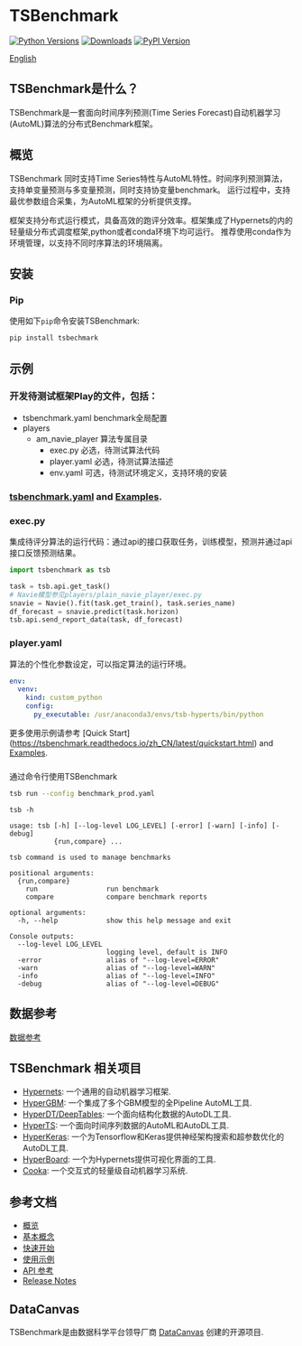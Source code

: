 # TSBenchmark[![Python Versions](https://img.shields.io/pypi/pyversions/hypergbm.svg)](https://pypi.org/project/hypergbm)[![Downloads](https://pepy.tech/badge/hypergbm)](https://pepy.tech/project/hypergbm)[![PyPI Version](https://img.shields.io/pypi/v/hypergbm.svg)](https://pypi.org/project/hypergbm)[English](README.md)## TSBenchmark是什么？TSBenchmark是一套面向时间序列预测(Time Series Forecast)自动机器学习(AutoML)算法的分布式Benchmark框架。## 概览 TSBenchmark 同时支持Time Series特性与AutoML特性。时间序列预测算法，支持单变量预测与多变量预测，同时支持协变量benchmark。运行过程中，支持最优参数组合采集，为AutoML框架的分析提供支撑。框架支持分布式运行模式，具备高效的跑评分效率。框架集成了Hypernets的内的轻量级分布式调度框架,python或者conda环境下均可运行。推荐使用conda作为环境管理，以支持不同时序算法的环境隔离。## 安装### Pip使用如下`pip`命令安装TSBenchmark:```bashpip install tsbechmark```## 示例### 开发待测试框架Play的文件，包括：  - tsbenchmark.yaml benchmark全局配置  - players     - am_navie_player 算法专属目录      - exec.py 必选，待测试算法代码      - player.yaml 必选，待测试算法描述      - env.yaml 可选，待测试环境定义，支持环境的安装### [tsbenchmark.yaml](tsbenchmark/tests/benchmark.template.yaml) and [Examples](tsbenchmark/tests/benchmark_example_remote.yaml).### exec.py   集成待评分算法的运行代码：通过api的接口获取任务，训练模型，预测并通过api接口反馈预测结果。```pythonimport tsbenchmark as tsbtask = tsb.api.get_task()# Navie模型参见players/plain_navie_player/exec.pysnavie = Navie().fit(task.get_train(), task.series_name)df_forecast = snavie.predict(task.horizon)tsb.api.send_report_data(task, df_forecast)```### player.yaml 算法的个性化参数设定，可以指定算法的运行环境。```yamlenv:  venv:    kind: custom_python    config:      py_executable: /usr/anaconda3/envs/tsb-hyperts/bin/python```更多使用示例请参考 [Quick Start] (https://tsbenchmark.readthedocs.io/zh_CN/latest/quickstart.html) and [Examples](https://tsbenchmark.readthedocs.io/zh_CN/latest/examples.html).### 通过命令行使用TSBenchmark```bashtsb run --config benchmark_prod.yaml``````tsb -husage: tsb [-h] [--log-level LOG_LEVEL] [-error] [-warn] [-info] [-debug]           {run,compare} ...tsb command is used to manage benchmarkspositional arguments:  {run,compare}    run                 run benchmark    compare             compare benchmark reportsoptional arguments:  -h, --help            show this help message and exitConsole outputs:  --log-level LOG_LEVEL                        logging level, default is INFO  -error                alias of "--log-level=ERROR"  -warn                 alias of "--log-level=WARN"  -info                 alias of "--log-level=INFO"  -debug                alias of "--log-level=DEBUG"          ```## 数据参考[数据参考](https://tsbenchmark.s3.amazonaws.com/datas/dataset_desc.csv)## TSBenchmark 相关项目 * [Hypernets](https://github.com/DataCanvasIO/Hypernets): 一个通用的自动机器学习框架.* [HyperGBM](https://github.com/DataCanvasIO/HyperGBM): 一个集成了多个GBM模型的全Pipeline AutoML工具.* [HyperDT/DeepTables](https://github.com/DataCanvasIO/DeepTables): 一个面向结构化数据的AutoDL工具.* [HyperTS](https://github.com/DataCanvasIO/HyperTS): 一个面向时间序列数据的AutoML和AutoDL工具.* [HyperKeras](https://github.com/DataCanvasIO/HyperKeras): 一个为Tensorflow和Keras提供神经架构搜索和超参数优化的AutoDL工具.* [HyperBoard](https://github.com/DataCanvasIO/HyperBoard): 一个为Hypernets提供可视化界面的工具.* [Cooka](https://github.com/DataCanvasIO/Cooka): 一个交互式的轻量级自动机器学习系统.## 参考文档* [概览](https://tsbenchmark.readthedocs.io/zh_CN/latest/index.html)* [基本概念](https://tsbenchmark.readthedocs.io/zh_CN/latest/concepts.html)* [快速开始](https://tsbenchmark.readthedocs.io/zh_CN/latest/quickstart.html)* [使用示例](https://tsbenchmark.readthedocs.io/zh_CN/latest/examples.html)* [API 参考](https://tsbenchmark.readthedocs.io/zh_CN/latest/api_docs/modules.html)* [Release Notes](https://tsbenchmark.readthedocs.io/zh_CN/latest/release_note.html)## DataCanvasTSBenchmark是由数据科学平台领导厂商 [DataCanvas](https://www.datacanvas.com/) 创建的开源项目.